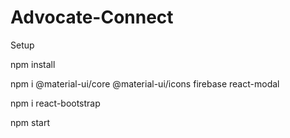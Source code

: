 # Advocate-Connect


Setup

npm install


npm i @material-ui/core @material-ui/icons firebase react-modal


npm i react-bootstrap

npm start

